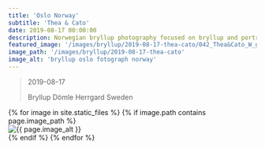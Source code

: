 ```yaml
---
title: 'Oslo Norway'
subtitle: 'Thea & Cato'
date: 2019-08-17 00:00:00
description: Norwegian bryllup photography focused on bryllup and portrait photography. 
featured_image: '/images/bryllup/2019-08-17-thea-cato/042_Thea&Cato_W_griffinphotography_oslo_norway_bryllup_bryllup_20190817.jpg'
image_path: '/images/bryllup/2019-08-17-thea-cato'
image_alt: 'bryllup oslo fotograph norway'
---
```


> 2019-08-17
> 
> Bryllup Dömle Herrgard Sweden

<!-- DO NOT EDIT BELOW -->
<div class="image-wrap" >
{% for image in site.static_files %}
    {% if image.path contains page.image_path %}
        <div class="image-wrap" >
        <img src="{{ site.baseurl }}{{ image.path }}" alt="{{ page.image_alt }}" />
        </div>
    {% endif %}
{% endfor %}
